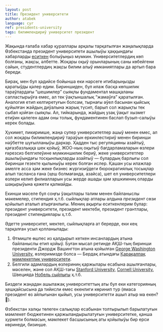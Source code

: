 ```yaml
---
layout: post
title: Президент университети
author: atabek
language: cyr
ref: presidents-university
tags: билимлендириў университет президент
---
```


Жақында ғалаба хабар қураллары арқалы тарқатылған жаңалықларда Өзбекстанда президент университети ашылыўы ҳаққындағы хабарларды [еситкен](https://www.gazeta.uz/ru/2021/01/16/presidents-university/) болыўыңыз мүмкин. Университетлердиң көп болғаны, жақсы, әлбетте. Жоқары оқыў орынларының саны көбейгени сайын, студентлердиң жақсы билим алыў имкәниятлары да артып бара береди.

Бирақ, мен бул ҳәдийсе бойынша еки нәрсеге итибарыңызды қаратыўды қәлер едим. Бириншиден, бул илаж басқа көпшилик тараўлардағы “шешимлер” сыяқлы фундаментал машқаланы сапластырыўға емес, ал тек ўақтыншалық “жамаўға” қаратылған. Аналогия етип келтиретуғын болсам, тырнағы әўел басынан қыйсық қуйылған жайдың диўалына жарық түсип, барып сол жарықты тек сыбап қойған сыяқлы. Ал, тийкарында, жайдың узақ ўақыт хызмет етиўин қәлеген адам оны толық, фундаментинен баслап бузып-салыўы керек болады.

Ҳүкимет, пикиримше, жаңа супер университетлер ашыў менен емес, ал сол жоқары билимлендириў тараўын еркинлестириў менен биринши нәўбетте шуғылланыўы дәркар. Ҳәдден тыс регуляцияны азайтыў, қағазбазлыққа шек қойыў, ЖОО-ның оқытыў бағдарламаларын өзлери ғәрезсиз белгилеўине мүмкиншилик бериў, жеке университетлер ашылыўындағы тосқынлықларды азайтыў — булардың барлығы сол биринши гезекте қылыныўы керек болған ислер. Қашан усы илажлар әмелге асса ҳәм жеке бизнес жүргизиўдеги бюрократиялық тосықлар алып тасланса ғана (ҳеш болмағанда, азайса), шет ел университетлери өзлери келип филиалларын усы жерде ашады ҳәм ҳешкимниң оларды шақырыўына қәжети қалмайды.

Екинши мәселе бул соңғы ўақытлары тәлим менен байланыслы мәкемелер, стипендия ҳ.т.б. сыйлықлар атлары алдына _президент_ сөзи қойылып аталып атырғанлығы. Мениң ақырғы еситкенлерим булар: президент университети, президент мектеби, президент грантлары, президент стипендиялары ҳ.т.б.

Әдетте университет, мектеп, сыйлықларға ат берерде, еки кең тарқалған усыл қолланылады:

1. Өтмиште өшпес из қалдырып кеткен инсанлардың атына байланыслы етип қойыў. Буған мысал ретинде АҚШ-тың биринши президенти Джордж Вашингтон атына қойылған [George Washington University](https://www.gwu.edu/), өзлеримизде болса — Бердақ атындағы [Қарақалпақ мәмлекетлик университети](https://karsu.uz/).
2. Белгили адамлардың өзлериниң қаржылары есабына ашылғанлары, мәселен, және сол АҚШ-тағы [Stanford University](https://www.stanford.edu/), [Cornell University](https://www.cornell.edu/), Швецияда [Нобель сыйлығы](https://www.nobelprize.org/) ҳ.т.б.

Биздеги жаңадан ашылажақ университеттың аты бул еки категорияның ҳешқайсысына да тийисли емес екенлиги көринип тур (ямаса президент өз айлығынан қыйып, усы университетти ашып атыр ма екен? 🤔).

Өзбекстан халқы төлеген салықлар есабынан толтырылып барылатуғын мәмлекет бюджетинен қаржыландырылатуғын университетке, қанша ҳүрмети болмасын, мәмлекет басшысының аты қойылыўы бир ерси көринеди, бизиңше.
